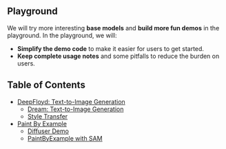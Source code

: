 ## Playground

We will try more interesting **base models** and **build more fun demos** in the playground. In the playground, we will:

- **Simplify the demo code** to make it easier for users to get started.
- **Keep complete usage notes** and some pitfalls to reduce the burden on users.

## Table of Contents
- [DeepFloyd: Text-to-Image Generation](./DeepFloyd/)
  - [Dream: Text-to-Image Generation](./DeepFloyd/dream.py)
  - [Style Transfer](./DeepFloyd/style_transfer.py)
- [Paint By Example](./PaintByExample/)
  - [Diffuser Demo](./PaintByExample/paint_by_example.py)
  - [PaintByExample with SAM](./PaintByExample/sam_paint_by_example.py)
